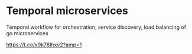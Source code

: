 # Temporal microservices
Temporal workflow for orchestration, service discovery, load balancing of go microservices

https://t.co/x9k78lhxv2?amp=1
